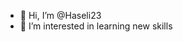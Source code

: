 - 👋 Hi, I’m @Haseli23
- 👀 I’m interested in learning new skills


<!---
Haseli23/Haseli23 is a ✨ special ✨ repository because its `README.md` (this file) appears on your GitHub profile.
You can click the Preview link to take a look at your changes.
--->
